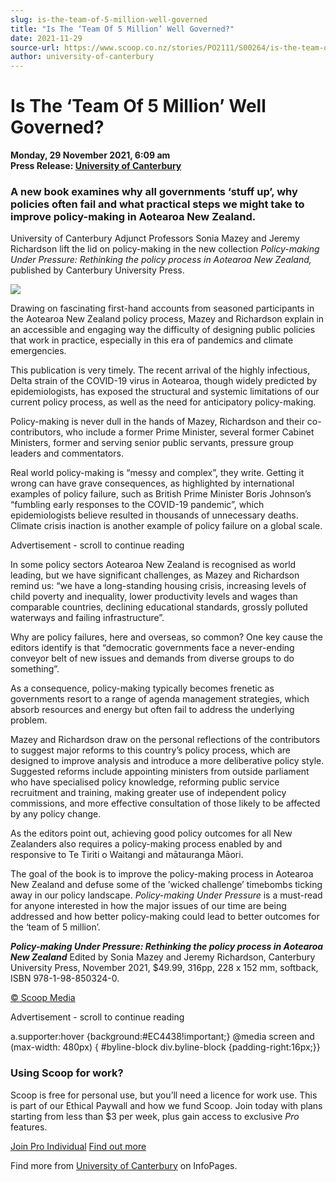 ```yaml
---
slug: is-the-team-of-5-million-well-governed
title: "Is The ‘Team Of 5 Million’ Well Governed?"
date: 2021-11-29
source-url: https://www.scoop.co.nz/stories/PO2111/S00264/is-the-team-of-5-million-well-governed.htm
author: university-of-canterbury
---
```

Is The ‘Team Of 5 Million’ Well Governed?
=========================================

**Monday, 29 November 2021, 6:09 am**  
**Press Release: [University of Canterbury](https://info.scoop.co.nz/University_of_Canterbury)**

### A new book examines why all governments ‘stuff up’, why policies often fail and what practical steps we might take to improve policy-making in Aotearoa New Zealand.

University of Canterbury Adjunct Professors Sonia Mazey and Jeremy Richardson lift the lid on policy-making in the new collection _Policy-making Under Pressure: Rethinking the policy process in Aotearoa New Zealand,_ published by Canterbury University Press.

![](https://img.scoop.co.nz/stories/images/2111/wrdv3ztrfcjj-uky.jpg)

Drawing on fascinating first-hand accounts from seasoned participants in the Aotearoa New Zealand policy process, Mazey and Richardson explain in an accessible and engaging way the difficulty of designing public policies that work in practice, especially in this era of pandemics and climate emergencies.

This publication is very timely. The recent arrival of the highly infectious, Delta strain of the COVID-19 virus in Aotearoa, though widely predicted by epidemiologists, has exposed the structural and systemic limitations of our current policy process, as well as the need for anticipatory policy-making.

Policy-making is never dull in the hands of Mazey, Richardson and their co-contributors, who include a former Prime Minister, several former Cabinet Ministers, former and serving senior public servants, pressure group leaders and commentators.

Real world policy-making is “messy and complex”, they write. Getting it wrong can have grave consequences, as highlighted by international examples of policy failure, such as British Prime Minister Boris Johnson’s “fumbling early responses to the COVID-19 pandemic”, which epidemiologists believe resulted in thousands of unnecessary deaths. Climate crisis inaction is another example of policy failure on a global scale. 

Advertisement - scroll to continue reading





In some policy sectors Aotearoa New Zealand is recognised as world leading, but we have significant challenges, as Mazey and Richardson remind us: “we have a long-standing housing crisis, increasing levels of child poverty and inequality, lower productivity levels and wages than comparable countries, declining educational standards, grossly polluted waterways and failing infrastructure”.

Why are policy failures, here and overseas, so common? One key cause the editors identify is that “democratic governments face a never-ending conveyor belt of new issues and demands from diverse groups to do something”.

As a consequence, policy-making typically becomes frenetic as governments resort to a range of agenda management strategies, which absorb resources and energy but often fail to address the underlying problem.

Mazey and Richardson draw on the personal reflections of the contributors to suggest major reforms to this country’s policy process, which are designed to improve analysis and introduce a more deliberative policy style. Suggested reforms include appointing ministers from outside parliament who have specialised policy knowledge, reforming public service recruitment and training, making greater use of independent policy commissions, and more effective consultation of those likely to be affected by any policy change.

As the editors point out, achieving good policy outcomes for all New Zealanders also requires a policy-making process enabled by and responsive to Te Tiriti o Waitangi and mātauranga Māori. 

The goal of the book is to improve the policy-making process in Aotearoa New Zealand and defuse some of the ’wicked challenge’ timebombs ticking away in our policy landscape. _Policy-making Under Pressure_ is a must-read for anyone interested in how the major issues of our time are being addressed and how better policy-making could lead to better outcomes for the ‘team of 5 million’.

_**Policy-making Under Pressure: Rethinking the policy process in Aotearoa New Zealand**_ Edited by Sonia Mazey and Jeremy Richardson, Canterbury University Press, November 2021, $49.99, 316pp, 228 x 152 mm, softback, ISBN 978-1-98-850324-0.

[© Scoop Media](http://www.scoop.co.nz/about/terms.html)  

Advertisement - scroll to continue reading



a.supporter:hover {background:#EC4438!important;} @media screen and (max-width: 480px) { #byline-block div.byline-block {padding-right:16px;}}

### Using Scoop for work?

Scoop is free for personal use, but you’ll need a licence for work use. This is part of our Ethical Paywall and how we fund Scoop. Join today with plans starting from less than $3 per week, plus gain access to exclusive _Pro_ features.  
  
[Join Pro Individual](https://pro.scoop.co.nz/Individual/?from=ProIn24) [Find out more](https://pro.scoop.co.nz/using-scoop-for-work/?from=ProIn24)

Find more from [University of Canterbury](https://info.scoop.co.nz/University_of_Canterbury) on InfoPages.
